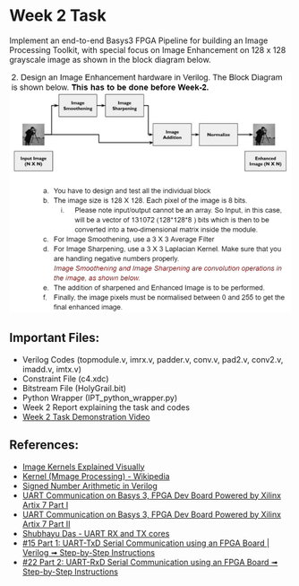 # Week 2 Task

Implement an end-to-end Basys3 FPGA Pipeline for building an Image Processing Toolkit, with special focus on Image Enhancement on 128 x 128 grayscale image as shown in the block diagram below.</br>

![Week 2 Task](Week_2_Task.png)

## Important Files:
- Verilog Codes (topmodule.v, imrx.v, padder.v, conv.v, pad2.v, conv2.v, imadd.v, imtx.v)
- Constraint File (c4.xdc)
- Bitstream File (HolyGrail.bit)
- Python Wrapper (IPT_python_wrapper.py)
- Week 2 Report explaining the task and codes
- [Week 2 Task Demonstration Video](https://drive.google.com/file/d/1i-r7X0kJSB9Mibeq6efwSI7RElYPJJvN/view?usp=sharing##)

## References:
- [Image Kernels Explained Visually](https://setosa.io/ev/image-kernels/)
- [Kernel (Mmage Processing) - Wikipedia](https://en.wikipedia.org/wiki/Kernel_(image_processing))
- [Signed Number Arithmetic in Verilog](https://www.01signal.com/verilog-design/arithmetic/signed-wire-reg/)
- [UART Communication on Basys 3, FPGA Dev Board Powered by Xilinx Artix 7 Part I](https://www.instructables.com/UART-Communication-on-Basys-3-FPGA-Dev-Board-Power/)
- [UART Communication on Basys 3, FPGA Dev Board Powered by Xilinx Artix 7 Part II](https://www.instructables.com/UART-Communication-on-Basys-3-FPGA-Dev-Board-Power-1/)
- [Shubhayu Das - UART RX and TX cores](https://github.com/Shubhayu-Das/UART-basys3)
- [#15 Part 1: UART-TxD Serial Communication using an FPGA Board | Verilog ➟ Step-by-Step Instructions](https://www.youtube.com/watch?v=Fms2Qwkbu1g)
- [#22 Part 2: UART-RxD Serial Communication using an FPGA Board ➟ Step-by-Step Instructions](https://www.youtube.com/watch?v=XpfEHPg5AxU)
